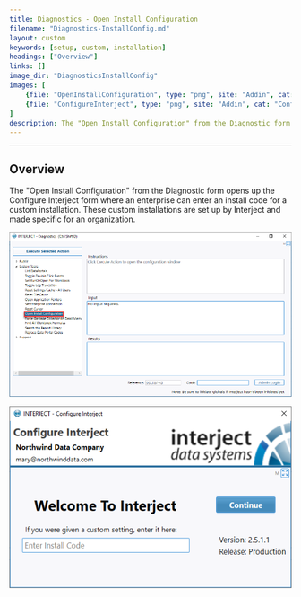 ```yaml
---
title: Diagnostics - Open Install Configuration
filename: "Diagnostics-InstallConfig.md"
layout: custom
keywords: [setup, custom, installation]
headings: ["Overview"]
links: []
image_dir: "DiagnosticsInstallConfig"
images: [
	{file: "OpenInstallConfiguration", type: "png", site: "Addin", cat: "Diagnostics", sub: "Open Install Configuration", report: "", ribbon: "", config: ""},
	{file: "ConfigureInterject", type: "png", site: "Addin", cat: "Configure Interject", sub: "", report: "", ribbon: "", config: ""}
]
description: The "Open Install Configuration" from the Diagnostic form opens up the Configure Interject form where an enterprise can enter an install code for a custom installation. These custom installations are set up by Interject and made specific for an organization.
---
```

* * *

## Overview

The "Open Install Configuration" from the Diagnostic form opens up the Configure Interject form where an enterprise can enter an install code for a custom installation. These custom installations are set up by Interject and made specific for an organization.

![](/images/DiagnosticsInstallConfig/OpenInstallConfiguration.png)
<br>

![](/images/DiagnosticsInstallConfig/ConfigureInterject.png)
<br>
